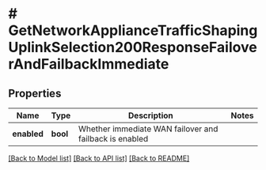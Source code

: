 # # GetNetworkApplianceTrafficShapingUplinkSelection200ResponseFailoverAndFailbackImmediate

## Properties

Name | Type | Description | Notes
------------ | ------------- | ------------- | -------------
**enabled** | **bool** | Whether immediate WAN failover and failback is enabled |

[[Back to Model list]](../../README.md#models) [[Back to API list]](../../README.md#endpoints) [[Back to README]](../../README.md)
